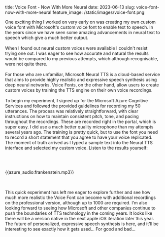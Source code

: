 title: Voice Font - Now With More Neural
date: 2023-06-13
slug: voice-font-now-with-more-neural
feature_image: /static/images/voice-font.png

<p>One exciting thing I worked on very early on was creating my own custom voice font with Microsoft's custom voice font to enable text to speech. In the years since we have seen some amazing advancements in neural text to speech which give a much better output.<br><br>When I found out neural custom voices were available I couldn't resist trying one out. I was eager to see how accurate and natural the results would be compared to my previous attempts, which although recognisable, were not quite there.<br><br>For those who are unfamiliar, Microsoft Neural TTS is a cloud-based service that aims to provide highly realistic and expressive speech synthesis using deep neural networks. Voice Fonts, on the other hand, allow users to create custom voices by training the TTS engine on their own voice recordings.<br><br>To begin my experiment, I signed up for the Microsoft Azure Cognitive Services and followed the provided guidelines for recording my 50 utterances. The process was relatively straightforward, with clear instructions on how to maintain consistent pitch, tone, and pacing throughout the recordings. These are recorded right in the portal, which is super easy. I did use a much better quality microphone than my attempts several years ago. The training is pretty quick, but to use the font you need to record a short statement that you agree to have your voice replicated. <br>The moment of truth arrived as I typed a sample text into the Neural TTS interface and selected my custom voice. Listen to the results yourself:

<br><br>

{{azure_audio:frankenstein.mp3}}

<br><br>This quick experiment has left me eager to explore further and see how much more realistic the Voice Font can become with additional recordings on the professional version, although up to 1000 are required. I'm also looking forward to seeing how Microsoft and other companies continue to push the boundaries of TTS technology in the coming years. It looks like there will be a version native in the next apple iOS iteration later this year. The future of personalized, expressive speech synthesis is here, and it'll be interesting to see exactly how it gets used... For good and bad...</p>
